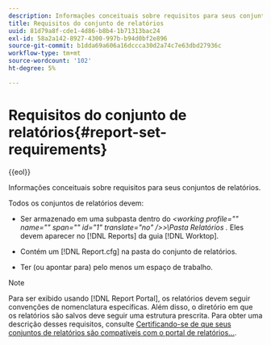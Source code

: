 ```yaml
---
description: Informações conceituais sobre requisitos para seus conjuntos de relatórios.
title: Requisitos do conjunto de relatórios
uuid: 81d79a8f-cde1-4d86-b8b4-1b71313bac24
exl-id: 58a2a142-8927-4300-997b-b94d0bf2e896
source-git-commit: b1dda69a606a16dccca30d2a74c7e63dbd27936c
workflow-type: tm+mt
source-wordcount: '102'
ht-degree: 5%

---
```


# Requisitos do conjunto de relatórios{#report-set-requirements}

{{eol}}

Informações conceituais sobre requisitos para seus conjuntos de relatórios.

Todos os conjuntos de relatórios devem:

* Ser armazenado em uma subpasta dentro do *&lt;working profile=&quot;&quot; name=&quot;&quot; span=&quot;&quot; id=&quot;1&quot; translate=&quot;no&quot; />>\Pasta Relatórios .* Eles devem aparecer no [!DNL Reports] da guia [!DNL Worktop].

* Contém um [!DNL Report.cfg] na pasta do conjunto de relatórios.
* Ter (ou apontar para) pelo menos um espaço de trabalho.

>[!NOTE]
>
>Para ser exibido usando [!DNL Report Portal], os relatórios devem seguir convenções de nomenclatura específicas. Além disso, o diretório em que os relatórios são salvos deve seguir uma estrutura prescrita. Para obter uma descrição desses requisitos, consulte [Certificando-se de que seus conjuntos de relatórios são compatíveis com o portal de relatórios...](../../home/c-rpt-oview/c-install-rpt-port/c-rpt-port-user-inter.md#section-2b141e5d198a4bbea455699126c24706).
